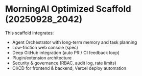 # MorningAI Optimized Scaffold (20250928_2042)

This scaffold integrates:
- Agent Orchestrator with long-term memory and task planning
- Low-friction web console (spec)
- Deep GitHub integration (auto PR / CI feedback loop)
- Plugin/extension architecture
- Security & governance (RBAC, audit log, rate limits)
- CI/CD for frontend & backend; Vercel deploy automation
